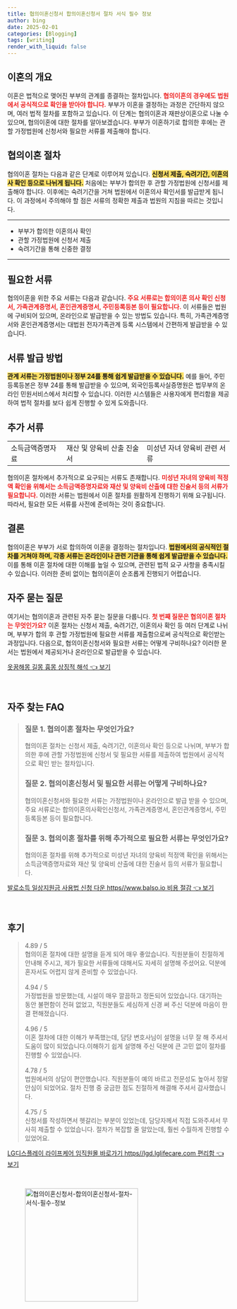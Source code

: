 ```yaml
---
title: 협의이혼신청서 합의이혼신청서 절차 서식 필수 정보
author: bing
date: 2025-02-01
categories: [Blogging]
tags: [writing]
render_with_liquid: false
---
```



<h2 id='이혼의 개요'>이혼의 개요</h2>

<p>이혼은 법적으로 맺어진 부부의 관계를 종결하는 절차입니다. <b><span style="color: #ee2323;">협의이혼의 경우에도 법원에서 공식적으로 확인을 받아야 합니다.</span></b> 부부가 이혼을 결정하는 과정은 간단하지 않으며, 여러 법적 절차를 포함하고 있습니다. 이 단계는 협의이혼과 재판상이혼으로 나눌 수 있으며, 협의이혼에 대한 절차를 알아보겠습니다. 부부가 이혼하기로 합의한 후에는 관할 가정법원에 신청서와 필요한 서류를 제출해야 합니다.</p>

<h2 id='협의이혼 절차'>협의이혼 절차</h2>

<p>협의이혼 절차는 다음과 같은 단계로 이루어져 있습니다. <b><span style="background-color: #ffe066;">신청서 제출, 숙려기간, 이혼의사 확인 등으로 나뉘게 됩니다.</span></b> 처음에는 부부가 합의한 후 관할 가정법원에 신청서를 제출해야 합니다. 이후에는 숙려기간을 거쳐 법원에서 이혼의사 확인서를 발급받게 됩니다. 이 과정에서 주의해야 할 점은 서류의 정확한 제출과 법원의 지침을 따르는 것입니다.</p>

<hr />

<ul>
    <li>부부가 합의한 이혼의사 확인</li>
    <li>관할 가정법원에 신청서 제출</li>
    <li>숙려기간을 통해 신중한 결정</li>
</ul>

<hr />

<h2 id='필요한 서류'>필요한 서류</h2>

<p>협의이혼을 위한 주요 서류는 다음과 같습니다. <b><span style="color: #ee2323;">주요 서류로는 합의이혼 의사 확인 신청서, 가족관계증명서, 혼인관계증명서, 주민등록등본 등이 필요합니다.</span></b> 이 서류들은 법원에 구비되어 있으며, 온라인으로 발급받을 수 있는 방법도 있습니다. 특히, 가족관계증명서와 혼인관계증명서는 대법원 전자가족관계 등록 시스템에서 간편하게 발급받을 수 있습니다.</p>

<h2 id='서류 발급 방법'>서류 발급 방법</h2>

<p><b><span style="background-color: #ffe066;">관계 서류는 가정법원이나 정부 24를 통해 쉽게 발급받을 수 있습니다.</span></b> 예를 들어, 주민등록등본은 정부 24를 통해 발급받을 수 있으며, 외국인등록사실증명원은 법무부의 온라인 민원서비스에서 처리할 수 있습니다. 이러한 시스템들은 사용자에게 편리함을 제공하여 법적 절차를 보다 쉽게 진행할 수 있게 도와줍니다. </p>

<h2 id='추가 서류'>추가 서류</h2>

<table>
    <tr>
        <td>소득금액증명자료</td>
        <td>재산 및 양육비 산출 진술서</td>
        <td>미성년 자녀 양육비 관련 서류</td>
    </tr>
</table>

<p>협의이혼 절차에서 추가적으로 요구되는 서류도 존재합니다. <b><span style="color: #ee2323;">미성년 자녀의 양육비 적정액 확인을 위해서는 소득금액증명자료와 재산 및 양육비 산출에 대한 진술서 등의 서류가 필요합니다.</span></b> 이러한 서류는 법원에서 이혼 절차를 원활하게 진행하기 위해 요구됩니다. 따라서, 필요한 모든 서류를 사전에 준비하는 것이 중요합니다.</p>

<h2 id='결론'>결론</h2>

<p>협의이혼은 부부가 서로 합의하여 이혼을 결정하는 절차입니다. <b><span style="background-color: #ffe066;">법원에서의 공식적인 절차를 거쳐야 하며, 각종 서류는 온라인이나 관련 기관을 통해 쉽게 발급받을 수 있습니다.</span></b> 이를 통해 이혼 절차에 대한 이해를 높일 수 있으며, 관련된 법적 요구 사항을 충족시킬 수 있습니다. 이러한 준비 없이는 협의이혼이 순조롭게 진행되기 어렵습니다.</p>

<h2 id='자주 묻는 질문'>자주 묻는 질문</h2>

<p>여기서는 협의이혼과 관련된 자주 묻는 질문을 다룹니다. <b><span style="color: #ee2323;">첫 번째 질문은 협의이혼 절차는 무엇인가요?</span></b> 이혼 절차는 신청서 제출, 숙려기간, 이혼의사 확인 등 여러 단계로 나뉘며, 부부가 합의 후 관할 가정법원에 필요한 서류를 제출함으로써 공식적으로 확인받는 과정입니다. 다음으로, 협의이혼신청서와 필요한 서류는 어떻게 구비하나요? 이러한 문서는 법원에서 제공되거나 온라인으로 발급받을 수 있습니다.</p>


<p><a class="click-button" title="옷꿈해몽 길몽 흉몽 상징적 해석" href="https://blackassets.github.io/posts/%EC%98%B7%EA%BF%88%ED%95%B4%EB%AA%BD-%EA%B8%B8%EB%AA%BD-%ED%9D%89%EB%AA%BD-%EC%83%81%EC%A7%95%EC%A0%81-%ED%95%B4%EC%84%9D/" rel="dofollow">옷꿈해몽 길몽 흉몽 상징적 해석 👈 보기</a></p><br>
<h2 id='자주_찾는_FAQ'>자주 찾는 FAQ</h2>
<div itemscope="" itemtype="https://schema.org/FAQPage"> 
<blockquote> 
<div itemscope="" itemprop="mainEntity" itemtype="https://schema.org/Question"> 
<h3 itemprop="name">질문 1. 협의이혼 절차는 무엇인가요?</h3> 
<div itemscope="" itemprop="acceptedAnswer" itemtype="https://schema.org/Answer"> 
<span itemprop="text"> 
<p>협의이혼 절차는 신청서 제출, 숙려기간, 이혼의사 확인 등으로 나뉘며, 부부가 합의한 후에 관할 가정법원에 신청서 및 필요한 서류를 제출하여 법원에서 공식적으로 확인 받는 절차입니다.</p> 
</span> 
</div> 
</div> 

<div itemscope="" itemprop="mainEntity" itemtype="https://schema.org/Question"> 
<h3 itemprop="name">질문 2. 협의이혼신청서 및 필요한 서류는 어떻게 구비하나요?</h3> 
<div itemscope="" itemprop="acceptedAnswer" itemtype="https://schema.org/Answer"> 
<span itemprop="text"> 
<p>협의이혼신청서와 필요한 서류는 가정법원이나 온라인으로 발급 받을 수 있으며, 주요 서류로는 합의이혼의사확인신청서, 가족관계증명서, 혼인관계증명서, 주민등록등본 등이 필요합니다.</p> 
</span> 
</div> 
</div> 

<div itemscope="" itemprop="mainEntity" itemtype="https://schema.org/Question"> 
<h3 itemprop="name">질문 3. 협의이혼 절차를 위해 추가적으로 필요한 서류는 무엇인가요?</h3> 
<div itemscope="" itemprop="acceptedAnswer" itemtype="https://schema.org/Answer"> 
<span itemprop="text"> 
<p>협의이혼 절차를 위해 추가적으로 미성년 자녀의 양육비 적정액 확인을 위해서는 소득금액증명자료와 재산 및 양육비 산출에 대한 진술서 등의 서류가 필요합니다.</p> 
</span> 
</div> 
</div> 
</blockquote> 
</div>
<p><a class="click-button" title="발로소득 일상지원금 사용법 신청 다운 https//www.balso.io 비용 절감" href="https://blackassets.github.io/posts/%EB%B0%9C%EB%A1%9C%EC%86%8C%EB%93%9D-%EC%9D%BC%EC%83%81%EC%A7%80%EC%9B%90%EA%B8%88-%EC%82%AC%EC%9A%A9%EB%B2%95-%EC%8B%A0%EC%B2%AD-%EB%8B%A4%EC%9A%B4-httpswww.balso.io-%EB%B9%84%EC%9A%A9-%EC%A0%88%EA%B0%90/" rel="dofollow">발로소득 일상지원금 사용법 신청 다운 https//www.balso.io 비용 절감 👈 보기</a></p><br>
<h2 id='후기'>후기</h2>
<div itemscope itemtype="https://schema.org/Product">
  <blockquote>
  <div itemprop="review" itemscope itemtype="https://schema.org/Review">
      <div itemprop="reviewRating" itemscope itemtype="https://schema.org/Rating"> <span itemprop="ratingValue">4.89</span> / <span itemprop="bestRating">5</span> </div>
      <span itemprop="reviewBody">협의이혼 절차에 대한 설명을 듣게 되어 매우 좋았습니다. 직원분들이 친절하게 안내해 주시고, 제가 필요한 서류들에 대해서도 자세히 설명해 주셨어요. 덕분에 혼자서도 어렵지 않게 준비할 수 있었습니다.</span>
  </div>
  <br>
  <div itemprop="review" itemscope itemtype="https://schema.org/Review">
      <div itemprop="reviewRating" itemscope itemtype="https://schema.org/Rating"> <span itemprop="ratingValue">4.94</span> / <span itemprop="bestRating">5</span> </div>
      <span itemprop="reviewBody">가정법원을 방문했는데, 시설이 매우 깔끔하고 정돈되어 있었습니다. 대기하는 동안 불편함이 전혀 없었고, 직원분들도 세심하게 신경 써 주신 덕분에 마음이 한결 편해졌습니다.</span>
  </div>
  <br>
  <div itemprop="review" itemscope itemtype="https://schema.org/Review">
      <div itemprop="reviewRating" itemscope itemtype="https://schema.org/Rating"> <span itemprop="ratingValue">4.96</span> / <span itemprop="bestRating">5</span> </div>
      <span itemprop="reviewBody">이혼 절차에 대한 이해가 부족했는데, 담당 변호사님이 설명을 너무 잘 해 주셔서 도움이 많이 되었습니다.이해하기 쉽게 설명해 주신 덕분에 큰 고민 없이 절차를 진행할 수 있었습니다.</span>
  </div>
  <br>
  <div itemprop="review" itemscope itemtype="https://schema.org/Review">
      <div itemprop="reviewRating" itemscope itemtype="https://schema.org/Rating"> <span itemprop="ratingValue">4.78</span> / <span itemprop="bestRating">5</span> </div>
      <span itemprop="reviewBody">법원에서의 상담이 편안했습니다. 직원분들이 예의 바르고 전문성도 높아서 정말 안심이 되었어요. 절차 진행 중 궁금한 점도 친절하게 해결해 주셔서 감사했습니다.</span>
  </div>
  <br>
  <div itemprop="review" itemscope itemtype="https://schema.org/Review">
      <div itemprop="reviewRating" itemscope itemtype="https://schema.org/Rating"> <span itemprop="ratingValue">4.75</span> / <span itemprop="bestRating">5</span> </div>
      <span itemprop="reviewBody">신청서를 작성하면서 헷갈리는 부분이 있었는데, 담당자께서 직접 도와주셔서 무사히 제출할 수 있었습니다. 절차가 복잡할 줄 알았는데, 훨씬 수월하게 진행할 수 있었어요.</span>
  </div>
  </blockquote>
</div>
<p><a class="click-button" title="LG디스플레이 라이프케어 임직원몰 바로가기 https//lgd.lglifecare.com 편리함" href="https://blackassets.github.io/posts/LG%EB%94%94%EC%8A%A4%ED%94%8C%EB%A0%88%EC%9D%B4-%EB%9D%BC%EC%9D%B4%ED%94%84%EC%BC%80%EC%96%B4-%EC%9E%84%EC%A7%81%EC%9B%90%EB%AA%B0-%EB%B0%94%EB%A1%9C%EA%B0%80%EA%B8%B0-httpslgd.lglifecare.com-%ED%8E%B8%EB%A6%AC%ED%95%A8/" rel="dofollow">LG디스플레이 라이프케어 임직원몰 바로가기 https//lgd.lglifecare.com 편리함 👈 보기</a></p><br>
<figure class="image"><img src="https://blackassets.github.io/assets/img/thumbnail/협의이혼신청서-합의이혼신청서-절차-서식-필수-정보.webp" alt="협의이혼신청서-합의이혼신청서-절차-서식-필수-정보" width="256" height="256"></figure>